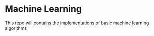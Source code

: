 # Machine Learning 
This repo will contains the implementations of basic machine learning algorithms
